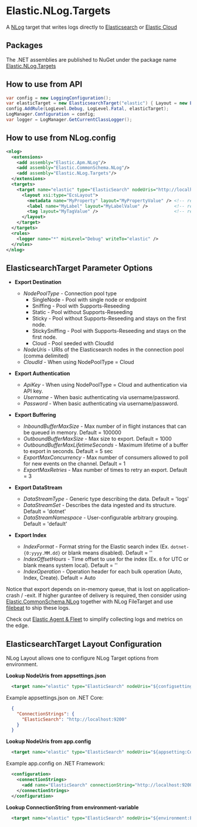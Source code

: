 # Elastic.NLog.Targets

A [NLog](https://nlog-project.org/) target that writes logs directly to [Elasticsearch](https://www.elastic.co/elasticsearch/) or [Elastic Cloud](https://www.elastic.co/cloud/)

## Packages

The .NET assemblies are published to NuGet under the package name [Elastic.NLog.Targets](http://nuget.org/packages/Elastic.NLog.Targets)

## How to use from API

```csharp
var config = new LoggingConfiguration();
var elasticTarget = new ElasticsearchTarget("elastic") { Layout = new EcsLayout(), NodesUri = "http://localhost:9200" };
config.AddRule(LogLevel.Debug, LogLevel.Fatal, elasticTarget);
LogManager.Configuration = config;
var logger = LogManager.GetCurrentClassLogger();
```

## How to use from NLog.config

```xml
<nlog>
  <extensions>
    <add assembly="Elastic.Apm.NLog"/>
    <add assembly="Elastic.CommonSchema.NLog"/>
    <add assembly="Elastic.NLog.Targets"/>
  </extensions>
  <targets>
    <target name="elastic" type="ElasticSearch" nodeUris="http://localhost:9200">
      <layout xsi:type="EcsLayout">
        <metadata name="MyProperty" layout="MyPropertyValue" /> <!-- repeated, optional -->
        <label name="MyLabel" layout="MyLabelValue" />          <!-- repeated, optional -->
        <tag layout="MyTagValue" />                             <!-- repeated, optional -->
      </layout>
    </target>
  </targets>
  <rules>
    <logger name="*" minLevel="Debug" writeTo="elastic" />
  </rules>
</nlog>
```


## ElasticsearchTarget Parameter Options

* **Export Destination**
  - _NodePoolType_ - Connection pool type
    - SingleNode - Pool with single node or endpoint
    - Sniffing - Pool with Supports-Reseeding
    - Static - Pool without Supports-Reseeding
    - Sticky - Pool without Supports-Reseeding and stays on the first node.
    - StickySniffing - Pool with Supports-Reseeding and stays on the first node.
    - Cloud - Pool seeded with CloudId
  - _NodeUris_ - URIs of the Elasticsearch nodes in the connection pool (comma delimited)
  - _CloudId_ - When using NodePoolType = Cloud

* **Export Authentication**
  - _ApiKey_ - When using NodePoolType = Cloud and authentication via API key.
  - _Username_ - When basic authenticating via username/password.
  - _Password_ - When basic authenticating via username/password.

* **Export Buffering**
  - _InboundBufferMaxSize_ - Max number of in flight instances that can be queued in memory. Default = 100000
  - _OutboundBufferMaxSize_ - Max size to export. Default = 1000
  - _OutboundBufferMaxLifetimeSeconds_ - Maximum lifetime of a buffer to export in seconds. Default = 5 sec
  - _ExportMaxConcurrency_ - Max number of consumers allowed to poll for new events on the channel. Default = 1
  - _ExportMaxRetries_ - Max number of times to retry an export. Default = 3

* **Export DataStream**
  - _DataStreamType_ - Generic type describing the data. Default = 'logs'
  - _DataStreamSet_ - Describes the data ingested and its structure. Default = 'dotnet'
  - _DataStreamNamespace_ - User-configurable arbitrary grouping. Default = 'default'

* **Export Index**
  - _IndexFormat_ - Format string for the Elastic search index (Ex. `dotnet-{0:yyyy.MM.dd}` or blank means disabled). Default = ''
  - _IndexOffsetHours_ - Time offset to use for the index (Ex. `0` for UTC or blank means system local). Default = ''
  - _IndexOperation_ - Operation header for each bulk operation (Auto, Index, Create). Default = Auto

Notice that export depends on in-memory queue, that is lost on application-crash / -exit.
If higher gurantee of delivery is required, then consider using [Elastic.CommonSchema.NLog](https://www.nuget.org/packages/Elastic.CommonSchema.NLog)
together with NLog FileTarget and use [filebeat](https://www.elastic.co/beats/filebeat) to ship these logs.

Check out [Elastic Agent & Fleet](https://www.elastic.co/guide/en/fleet/current/fleet-overview.html) to simplify collecting logs and metrics on the edge.

## ElasticsearchTarget Layout Configuration

NLog Layout allows one to configure NLog Target options from environment.

**Lookup NodeUris from appsettings.json**
```xml
  <target name="elastic" type="ElasticSearch" nodeUris="${configsetting:ConnectionStrings.ElasticSearch}">
```

Example appsettings.json on .NET Core:
```json
  {
    "ConnectionStrings": {
      "ElasticSearch": "http://localhost:9200"
    }
  }
```

**Lookup NodeUris from app.config**
```xml
  <target name="elastic" type="ElasticSearch" nodeUris="${appsetting:ConnectionStrings.ElasticSearch}">
```

Example app.config on .NET Framework:
```xml
  <configuration>
    <connectionStrings>
      <add name="ElasticSearch" connectionString="http://localhost:9200"/>
    </connectionStrings>
  </configuration>
```

**Lookup ConnectionString from environment-variable**
```xml
  <target name="elastic" type="ElasticSearch" nodeUris="${environment:ELASTIC_SERVER_URL}">
```